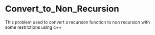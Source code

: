 # Convert_to_Non_Recursion
This problem used to convert a recursion function to non recursion with some restrictions using c++
